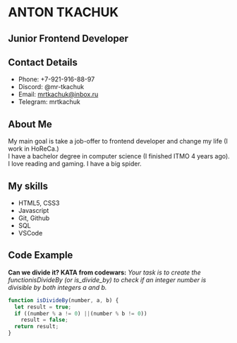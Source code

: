 # ANTON TKACHUK
## Junior Frontend Developer

## Contact Details
* Phone: +7-921-916-88-97
* Discord: @mr-tkachuk
* Email: mrtkachuk@inbox.ru
* Telegram: mrtkachuk


## About Me
My main goal is take a job-offer to frontend developer and change my life (I work in HoReCa.)  
I have a bachelor degree in computer science (I finished ITMO 4 years ago).  
I love reading and gaming. I have a big spider.

## My skills
* HTML5, CSS3
* Javascript
* Git, Github
* SQL
* VSCode

## Code Example

**Can we divide it? KATA from codewars:** *Your task is to create the functionisDivideBy (or is_divide_by) to check if an integer number is divisible by both integers a and b.*
``` javascript
function isDivideBy(number, a, b) {
  let result = true;
  if ((number % a != 0) ||(number % b != 0))
    result = false;
  return result;
}
```


